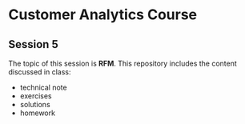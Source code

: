 # Customer Analytics Course

## Session 5

The topic of this session is **RFM**. This repository includes the content discussed in class:

  - technical note
  - exercises
  - solutions
  - homework